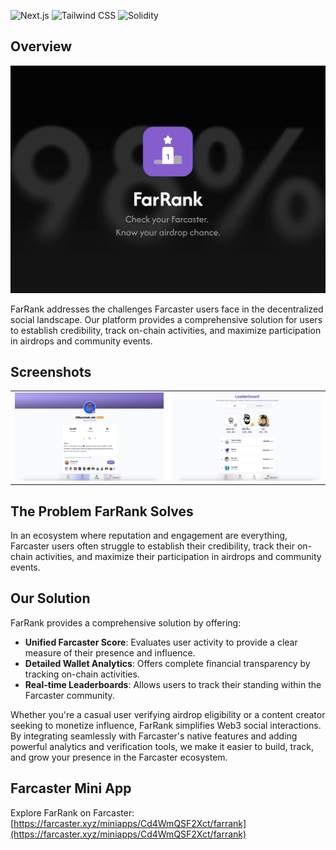 ![Next.js](https://img.shields.io/badge/Next.js-black?style=for-the-badge&logo=next.js&logoColor=white) ![Tailwind CSS](https://img.shields.io/badge/Tailwind_CSS-38B2AC?style=for-the-badge&logo=tailwind-css&logoColor=white) ![Solidity](https://img.shields.io/badge/Solidity-363636?style=for-the-badge&logo=solidity&logoColor=white)


## Overview

![FarRank Banner](Banner/Banner.png)

FarRank addresses the challenges Farcaster users face in the decentralized social landscape. Our platform provides a comprehensive solution for users to establish credibility, track on-chain activities, and maximize participation in airdrops and community events.

## Screenshots

<table style="width:100%">
  <tr>
    <td style="width:50%; text-align:center;">
      <img src="Banner/image-1.png" alt="Screenshot 1" style="width:100%;">
    </td>
    <td style="width:50%; text-align:center;">
      <img src="Banner/image-2.png" alt="Screenshot 2" style="width:100%;">
    </td>
  </tr>
</table>

## The Problem FarRank Solves
In an ecosystem where reputation and engagement are everything, Farcaster users often struggle to establish their credibility, track their on-chain activities, and maximize their participation in airdrops and community events.

## Our Solution
FarRank provides a comprehensive solution by offering:

*   **Unified Farcaster Score**: Evaluates user activity to provide a clear measure of their presence and influence.
*   **Detailed Wallet Analytics**: Offers complete financial transparency by tracking on-chain activities.
*   **Real-time Leaderboards**: Allows users to track their standing within the Farcaster community.

Whether you're a casual user verifying airdrop eligibility or a content creator seeking to monetize influence, FarRank simplifies Web3 social interactions. By integrating seamlessly with Farcaster's native features and adding powerful analytics and verification tools, we make it easier to build, track, and grow your presence in the Farcaster ecosystem.

## Farcaster Mini App
Explore FarRank on Farcaster: [https://farcaster.xyz/miniapps/Cd4WmQSF2Xct/farrank](https://farcaster.xyz/miniapps/Cd4WmQSF2Xct/farrank)
